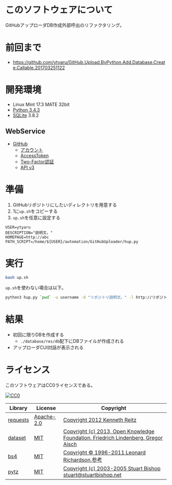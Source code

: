 ﻿# このソフトウェアについて

GitHubアップローダDB作成外部呼出のリファクタリング。

# 前回まで

* https://github.com/ytyaru/GitHub.Upload.ByPython.Add.Database.Create.Callable.201703251122

# 開発環境

* Linux Mint 17.3 MATE 32bit
* [Python 3.4.3](https://www.python.org/downloads/release/python-343/)
* [SQLite](https://www.sqlite.org/) 3.8.2

## WebService

* [GitHub](https://github.com/)
    * [アカウント](https://github.com/join?source=header-home)
    * [AccessToken](https://github.com/settings/tokens)
    * [Two-Factor認証](https://github.com/settings/two_factor_authentication/intro)
    * [API v3](https://developer.github.com/v3/)

# 準備

1. GitHubリポジトリにしたいディレクトリを用意する
1. 1に`up.sh`をコピーする
1. `up.sh`を任意に設定する

```
USER=ytyaru
DESCRIPTION="説明文。"
HOMEPAGE=http://abc
PATH_SCRIPT=/home/${USER}/automation/GitHubUploader/hup.py
```

# 実行

```sh
bash up.sh
```

`up.sh`を使わない場合は以下。
```sh
python3 hup.py `pwd` -u username -d "リポジトリ説明文。" -l http://リポジトリHomepage
```

# 結果

* 初回に限りDBを作成する
    * `./database/res/db`配下にDBファイルが作成される
* アップローダCUI対話が表示される

# ライセンス #

このソフトウェアはCC0ライセンスである。

[![CC0](http://i.creativecommons.org/p/zero/1.0/88x31.png "CC0")](http://creativecommons.org/publicdomain/zero/1.0/deed.ja)

Library|License|Copyright
-------|-------|---------
[requests](http://requests-docs-ja.readthedocs.io/en/latest/)|[Apache-2.0](https://opensource.org/licenses/Apache-2.0)|[Copyright 2012 Kenneth Reitz](http://requests-docs-ja.readthedocs.io/en/latest/user/intro/#requests)
[dataset](https://dataset.readthedocs.io/en/latest/)|[MIT](https://opensource.org/licenses/MIT)|[Copyright (c) 2013, Open Knowledge Foundation, Friedrich Lindenberg, Gregor Aisch](https://github.com/pudo/dataset/blob/master/LICENSE.txt)
[bs4](https://www.crummy.com/software/BeautifulSoup/bs4/doc/)|[MIT](https://opensource.org/licenses/MIT)|[Copyright © 1996-2011 Leonard Richardson](https://pypi.python.org/pypi/beautifulsoup4),[参考](http://tdoc.info/beautifulsoup/)
[pytz](https://github.com/newvem/pytz)|[MIT](https://opensource.org/licenses/MIT)|[Copyright (c) 2003-2005 Stuart Bishop <stuart@stuartbishop.net>](https://github.com/newvem/pytz/blob/master/LICENSE.txt)

